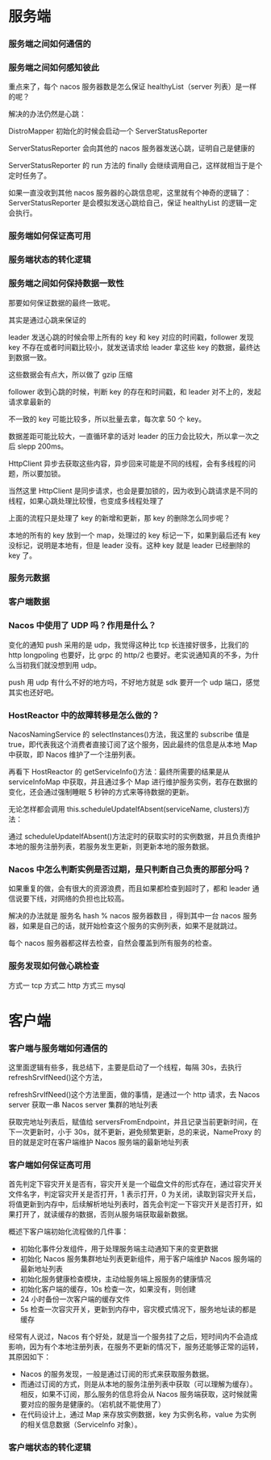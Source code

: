 # 服务端

### 服务端之间如何通信的

### 服务端之间如何感知彼此

重点来了，每个 nacos 服务器数是怎么保证 healthyList（server 列表）是一样的呢？

解决的办法仍然是心跳：

DistroMapper 初始化的时候会启动一个 ServerStatusReporter

ServerStatusReporter 会向其他的 nacos 服务器发送心跳，证明自己是健康的

ServerStatusReporter 的 run 方法的 finally 会继续调用自己，这样就相当于是个定时任务了。

如果一直没收到其他 nacos 服务器的心跳信息呢，这里就有个神奇的逻辑了：ServerStatusReporter 是会模拟发送心跳给自己，保证 healthyList 的逻辑一定会执行。

### 服务端如何保证高可用

### 服务端状态的转化逻辑

### 服务端之间如何保持数据一致性

那要如何保证数据的最终一致呢。

其实是通过心跳来保证的

leader 发送心跳的时候会带上所有的 key 和 key 对应的时间戳，follower 发现 key 不存在或者时间戳比较小，就发送请求给 leader 拿这些 key 的数据，最终达到数据一致。

这些数据会有点大，所以做了 gzip 压缩

follower 收到心跳的时候，判断 key 的存在和时间戳，和 leader 对不上的，发起请求拿最新的

不一致的 key 可能比较多，所以批量去拿，每次拿 50 个 key。

数据差距可能比较大，一直循环拿的话对 leader 的压力会比较大，所以拿一次之后 slepp 200ms。

HttpClient 异步去获取这些内容，异步回来可能是不同的线程，会有多线程的问题，所以要加锁。

当然这里 HttpClient 是同步请求，也会是要加锁的，因为收到心跳请求是不同的线程，如果心跳处理比较慢，也变成多线程处理了

上面的流程只是处理了 key 的新增和更新，那 key 的删除怎么同步呢？

本地的所有的 key 放到一个 map，处理过的 key 标记一下，如果到最后还有 key 没标记，说明是本地有，但是 leader 没有。这种 key 就是 leader 已经删除的 key 了。

### 服务元数据

### 客户端数据

### Nacos 中使用了 UDP 吗？作用是什么？

变化的通知 push 采用的是 udp，我觉得这种比 tcp 长连接好很多，比我们的 http longpoling 也要好，比 grpc 的 http/2 也要好。老实说通知真的不多，为什么当初我们就没想到用 udp。

push 用 udp 有什么不好的地方吗，不好地方就是 sdk 要开一个 udp 端口，感觉其实也还好吧。

### HostReactor 中的故障转移是怎么做的？

NacosNamingService 的 selectInstances()方法，我这里的 subscribe 值是 true，即代表我这个消费者直接订阅了这个服务，因此最终的信息是从本地 Map 中获取，即 Nacos 维护了一个注册列表。

再看下 HostReactor 的 getServiceInfo()方法：最终所需要的结果是从 serviceInfoMap 中获取，并且通过多个 Map 进行维护服务实例，若存在数据的变化，还会通过强制睡眠 5 秒钟的方式来等待数据的更新。

无论怎样都会调用 this.scheduleUpdateIfAbsent(serviceName, clusters)方法：

通过 scheduleUpdateIfAbsent()方法定时的获取实时的实例数据，并且负责维护本地的服务注册列表，若服务发生更新，则更新本地的服务数据。

### Nacos 中怎么判断实例是否过期，是只判断自己负责的那部分吗？

如果重复的做，会有很大的资源浪费，而且如果都检查到超时了，都和 leader 通信说要下线，对网络的负担也比较高。

解决的办法就是 服务名 hash % nacos 服务器数目 ，得到其中一台 nacos 服务器，如果是自己的话，就开始检查这个服务的实例列表，如果不是就跳过。

每个 nacos 服务器都这样去检查，自然会覆盖到所有服务的检查。

### 服务发现如何做心跳检查

方式一 tcp
方式二 http
方式三 mysql

# 客户端

### 客户端与服务端如何通信的

这里面逻辑有些多，我总结下，主要是启动了一个线程，每隔 30s，去执行 refreshSrvIfNeed()这个方法，

refreshSrvIfNeed()这个方法里面，做的事情，是通过一个 http 请求，去 Nacos server 获取一串 Nacos server 集群的地址列表

获取完地址列表后，赋值给 serversFromEndpoint，并且记录当前更新时间，在下一次更新时，小于 30s，就不更新，避免频繁更新，总的来说，NameProxy 的目的就是定时在客户端维护 Nacos 服务端的最新地址列表

### 客户端如何保证高可用

首先判定下容灾开关是否有，容灾开关是一个磁盘文件的形式存在，通过容灾开关文件名字，判定容灾开关是否打开，1 表示打开，0 为关闭，读取到容灾开关后，将值更新到内存中，后续解析地址列表时，首先会判定一下容灾开关是否打开，如果打开了，就读缓存的数据，否则从服务端获取最新数据。

概述下客户端初始化流程做的几件事：

- 初始化事件分发组件，用于处理服务端主动通知下来的变更数据
- 初始化 Nacos 服务集群地址列表更新组件，用于客户端维护 Nacos 服务端的最新地址列表
- 初始化服务健康检查模块，主动给服务端上报服务的健康情况
- 初始化客户端的缓存，10s 检查一次，如果没有，则创建
- 24 小时备份一次客户端的缓存文件
- 5s 检查一次容灾开关，更新到内存中，容灾模式情况下，服务地址读的都是缓存

经常有人说过，Nacos 有个好处，就是当一个服务挂了之后，短时间内不会造成影响，因为有个本地注册列表，在服务不更新的情况下，服务还能够正常的运转，其原因如下：

- Nacos 的服务发现，一般是通过订阅的形式来获取服务数据。
- 而通过订阅的方式，则是从本地的服务注册列表中获取（可以理解为缓存）。相反，如果不订阅，那么服务的信息将会从 Nacos 服务端获取，这时候就需要对应的服务是健康的。（宕机就不能使用了）
- 在代码设计上，通过 Map 来存放实例数据，key 为实例名称，value 为实例的相关信息数据（ServiceInfo 对象）。

### 客户端状态的转化逻辑
